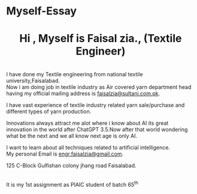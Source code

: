 # Myself-Essay
<h1 align="center">Hi , Myself is Faisal zia., (Textile Engineer)</h1>
<br>
I have done my Textile engineering from national textile university,Faisalabad.
<br>
Now i am doing job in textile industry as Air covered yarn department head having my official mailing address is <a href="mailto:faisalzia@sultani.com.pk"> faisalzia@sultani.com.pk</a>.<p>I have vast experience of textile industry related yarn sale/purchase and different types of yarn production.</p><p>Innovations always attract me alot where i know about AI its great innovation in the world after ChatGPT 3.5.Now after that world wondering what be the next and we all know next age is only AI.</p>I want to learn about all techniques related to artificial intelligence.
<br/>
My personal Email is <a href="mailto:engr.faisalzia@gmail.com">engr.faisalzia@gmail.com</a>.
<p>125 C-Block Gulfishan colony jhang road Faisalabad.</p>
<br>
It is my 1st assignment as PIAIC student of batch 65<sup>th</sup>
